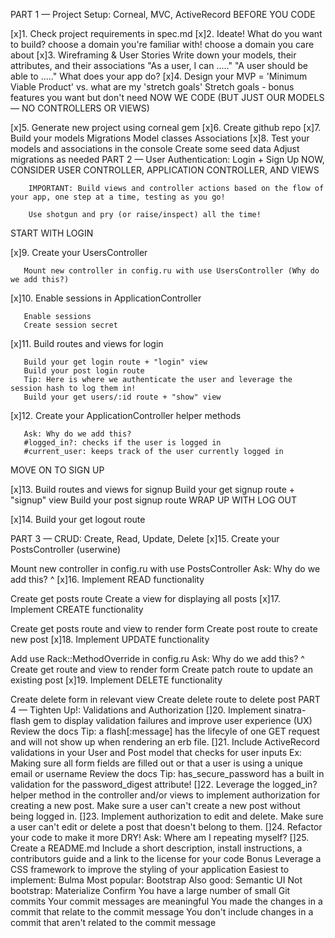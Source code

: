 PART 1 — Project Setup: Corneal, MVC, ActiveRecord
BEFORE YOU CODE

 [x]1. Check project requirements in spec.md
 [x]2. Ideate! What do you want to build?
        choose a domain you're familiar with!
        choose a domain you care about
 [x]3. Wireframing & User Stories
        Write down your models, their attributes, and their associations
        "As a user, I can ....."
        "A user should be able to ....."
        What does your app do?
 [x]4. Design your MVP = 'Minimum Viable Product' vs. what are my 'stretch goals'
        Stretch goals - bonus features you want but don't need
        NOW WE CODE (BUT JUST OUR MODELS — NO CONTROLLERS OR VIEWS)

 [x]5. Generate new project using corneal gem
 [x]6. Create github repo
 [x]7. Build your models
        Migrations
        Model classes
        Associations
 [x]8. Test your models and associations in the console
        Create some seed data
        Adjust migrations as needed
        PART 2 — User Authentication: Login + Sign Up
        NOW, CONSIDER USER CONTROLLER, APPLICATION CONTROLLER, AND VIEWS

        IMPORTANT: Build views and controller actions based on the flow of your app, one step at a time, testing as you go!

        Use shotgun and pry (or raise/inspect) all the time!
START WITH LOGIN

 [x]9. Create your UsersController

       Mount new controller in config.ru with use UsersController (Why do we add this?)
 [x]10. Enable sessions in ApplicationController

       Enable sessions
       Create session secret
 [x]11. Build routes and views for login

       Build your get login route + "login" view
       Build your post login route
       Tip: Here is where we authenticate the user and leverage the session hash to log them in!
       Build your get users/:id route + "show" view
 [x]12. Create your ApplicationController helper methods

       Ask: Why do we add this?
       #logged_in?: checks if the user is logged in
       #current_user: keeps track of the user currently logged in
MOVE ON TO SIGN UP

 [x]13. Build routes and views for signup
       Build your get signup route + "signup" view
       Build your post signup route
       WRAP UP WITH LOG OUT

 [x]14. Build your get logout route

PART 3 — CRUD: Create, Read, Update, Delete
 [x]15. Create your PostsController (userwine)

Mount new controller in config.ru with use PostsController
Ask: Why do we add this? ^
 [x]16. Implement READ functionality

Create get posts route
Create a view for displaying all posts
 [x]17. Implement CREATE functionality

Create get posts route and view to render form
Create post route to create new post
 [x]18. Implement UPDATE functionality

Add use Rack::MethodOverride in config.ru
Ask: Why do we add this? ^
Create get route and view to render form
Create patch route to update an existing post
 [x]19. Implement DELETE functionality

Create delete form in relevant view
Create delete route to delete post
PART 4 — Tighten Up!: Validations and Authorization
 []20. Implement sinatra-flash gem to display validation failures and improve user experience (UX)
Review the docs
Tip: a flash[:message] has the lifecyle of one GET request and will not show up when rendering an erb file.
 []21. Include ActiveRecord validations in your User and Post model that checks for user inputs
Ex: Making sure all form fields are filled out or that a user is using a unique email or username
Review the docs
Tip: has_secure_password has a built in validation for the password_digest attribute!
 []22. Leverage the logged_in? helper method in the controller and/or views to implement authorization for creating a new post.
Make sure a user can't create a new post without being logged in.
 []23. Implement authorization to edit and delete.
Make sure a user can't edit or delete a post that doesn't belong to them.
 []24. Refactor your code to make it more DRY!
Ask: Where am I repeating myself?
 []25. Create a README.md
Include a short description, install instructions, a contributors guide and a link to the license for your code
Bonus
 Leverage a CSS framework to improve the styling of your application
Easiest to implement: Bulma
Most popular: Bootstrap
Also good: Semantic UI
Not bootstrap: Materialize
Confirm
 You have a large number of small Git commits
 Your commit messages are meaningful
 You made the changes in a commit that relate to the commit message
 You don't include changes in a commit that aren't related to the commit message